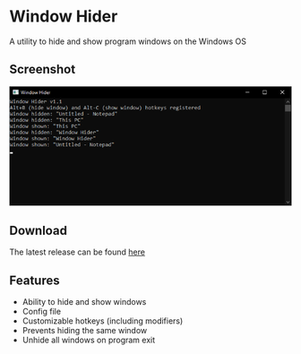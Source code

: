 # Window Hider
A utility to hide and show program windows on the Windows OS

## Screenshot
![Window Hider](screenshot.png?raw=true "Window Hider")

## Download
The latest release can be found [here](https://github.com/deobfuscate/Window-Hider/releases)

## Features
* Ability to hide and show windows
* Config file
* Customizable hotkeys (including modifiers)
* Prevents hiding the same window
* Unhide all windows on program exit
